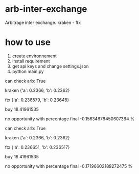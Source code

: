 # arb-inter-exchange
Arbitrage inter exchange. kraken - ftx

# how to use 
1. create environnement
2. install requirement
3. get api keys and change settings.json 
4. python main.py

can check arb:  True

kraken {'a': 0.2366, 'b': 0.2362}

ftx {'a': 0.236579, 'b': 0.23648}

buy 18.41961535

no opportunity with percentage final -0.15634678450607364 %



can check arb:  True

kraken {'a': 0.2366, 'b': 0.2362}

ftx {'a': 0.236651, 'b': 0.236517}

buy 18.41961535

no opportunity with percentage final -0.17196602189272475 %
